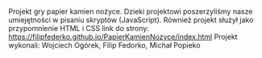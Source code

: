 Projekt gry papier kamien nożyce. Dzieki projektowi poszerzyliśmy nasze umiejętności w pisaniu skryptów (JavaScript).
Również projekt służył jako przypomnienie HTML i CSS
link do strony: https://filipfederko.github.io/PapierKamienNozyce/index.html
Projekt wykonali: Wojciech Ogórek, Filip Fedorko, Michał Popieko
